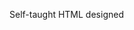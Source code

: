 Self-taught HTML designed
              
 
 
 
      
 
 
                                                                    